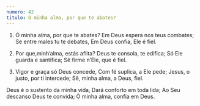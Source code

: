 ```yaml
---
numero: 42
titulo: Ò minha alma, por que te abates?
---
```

1. Ó minha alma, por que te abates?
Em Deus espera nos teus combates;
Se entre males tu te debates,
Em Deus confia, Ele é fiel.

2. Por que,minh’alma, estás aflita?
Deus te consola, te edifica;
Só Ele guarda e santifica;
Sê firme n’Ele, que é fiel.

3. Vigor e graça só Deus concede,
Com fé suplica, a Ele pede;
Jesus, o justo, por ti intercede;
Sê, minha alma, a Deus, fiel.

Deus é o sustento da minha vida,
Dará conforto em toda lida;
Ao Seu descanso Deus te convida;
Ò minha alma, confia em Deus.
